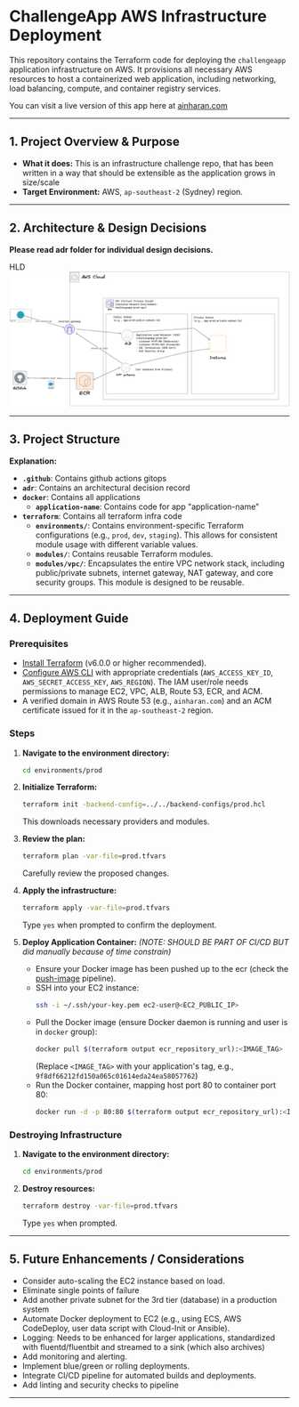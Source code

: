 # ChallengeApp AWS Infrastructure Deployment

This repository contains the Terraform code for deploying the `challengeapp` application infrastructure on AWS. It provisions all necessary AWS resources to host a containerized web application, including networking, load balancing, compute, and container registry services.

You can visit a live version of this app here at [ainharan.com](https://www.ainharan.com/)

---

## 1. Project Overview & Purpose

* **What it does:** This is an infrastructure challenge repo, that has been written in a way that should be extensible as the application grows in size/scale
* **Target Environment:** AWS, `ap-southeast-2` (Sydney) region.

---

## 2. Architecture & Design Decisions

**Please read adr folder for individual design decisions.**

HLD
![alt text](adr/images/infrastructure_challenge.png "Logo Title Text 1")

---

## 3. Project Structure

**Explanation:**
* **`.github`**: Contains github actions gitops
* **`adr`**: Contains an architectural decision record
* **`docker`**: Contains all applications
    * **`application-name`**: Contains code for app "application-name"
* **`terraform`**: Contains all terraform infra code
    * **`environments/`**: Contains environment-specific Terraform configurations (e.g., `prod`, `dev`, `staging`). This allows for consistent module usage with different variable values.
    * **`modules/`**: Contains reusable Terraform modules.
    * **`modules/vpc/`**: Encapsulates the entire VPC network stack, including public/private subnets, internet gateway, NAT gateway, and core security groups. This module is designed to be reusable.

---

## 4. Deployment Guide

### Prerequisites

* [Install Terraform](https://www.terraform.io/downloads.html) (v6.0.0 or higher recommended).
* [Configure AWS CLI](https://docs.aws.amazon.com/cli/latest/userguide/cli-chap-configure.html) with appropriate credentials (`AWS_ACCESS_KEY_ID`, `AWS_SECRET_ACCESS_KEY`, `AWS_REGION`). The IAM user/role needs permissions to manage EC2, VPC, ALB, Route 53, ECR, and ACM.
* A verified domain in AWS Route 53 (e.g., `ainharan.com`) and an ACM certificate issued for it in the `ap-southeast-2` region.

### Steps

1.  **Navigate to the environment directory:**
    ```bash
    cd environments/prod
    ```

2.  **Initialize Terraform:**
    ```bash
    terraform init -backend-config=../../backend-configs/prod.hcl
    ```
    This downloads necessary providers and modules.

3.  **Review the plan:**
    ```bash
    terraform plan -var-file=prod.tfvars
    ```
    Carefully review the proposed changes.

4.  **Apply the infrastructure:**
    ```bash
    terraform apply -var-file=prod.tfvars
    ```
    Type `yes` when prompted to confirm the deployment.

5. **Deploy Application Container:** *(NOTE: SHOULD BE PART OF CI/CD BUT did manually because of time constrain)*
    * Ensure your Docker image has been pushed up to the ecr (check the [push-image](.github/workflows/push-image.yml) pipeline).
    * SSH into your EC2 instance:
        ```bash
        ssh -i ~/.ssh/your-key.pem ec2-user@<EC2_PUBLIC_IP>
        ```
    * Pull the Docker image (ensure Docker daemon is running and user is in `docker` group):
        ```bash
        docker pull $(terraform output ecr_repository_url):<IMAGE_TAG>
        ```
        (Replace `<IMAGE_TAG>` with your application's tag, e.g., `9f8df66212fd150a065c01614eda24ea58057762`)
    * Run the Docker container, mapping host port 80 to container port 80:
        ```bash
        docker run -d -p 80:80 $(terraform output ecr_repository_url):<IMAGE_TAG>
        ```

### Destroying Infrastructure

1.  **Navigate to the environment directory:**
    ```bash
    cd environments/prod
    ```
2.  **Destroy resources:**
    ```bash
    terraform destroy -var-file=prod.tfvars
    ```
    Type `yes` when prompted.

---

## 5. Future Enhancements / Considerations

* Consider auto-scaling the EC2 instance based on load.
* Eliminate single points of failure
* Add another private subnet for the 3rd tier (database) in a production system
* Automate Docker deployment to EC2 (e.g., using ECS, AWS CodeDeploy, user data script with Cloud-Init or Ansible).
* Logging: Needs to be enhanced for larger applications, standardized with fluentd/fluentbit and streamed to a sink (which also archives)
* Add monitoring and alerting.
* Implement blue/green or rolling deployments.
* Integrate CI/CD pipeline for automated builds and deployments.
* Add linting and security checks to pipeline

---
